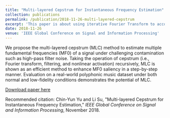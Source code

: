 ```yaml
---
title: "Multi-layered Cepstrum for Instantaneous Frequency Estimation"
collection: publications
permalink: /publication/2018-11-26-multi-layered-cepstrum
excerpt: 'This paper is about using iterative Fourier Transform to accomplish robust MPE.'
date: 2018-11-26
venue: 'IEEE Global Conference on Signal and Information Processing'
---
```

We propose the multi-layered cepstrum (MLC) method to estimate multiple fundamental frequencies (MF0) of a signal under challenging contamination such as high-pass filter noise. Taking the operation of cepstrum (i.e., Fourier transform, filtering, and nonlinear activation) recursively, MLC is shown as an efficient method to enhance MF0 saliency in a step-by-step manner. Evaluation on a real-world polyphonic music dataset under both normal and low-fidelity conditions demonstrates the potential of MLC.

[Download paper here](http://academicpages.github.io/files/mlc_paper.pdf)

Recommended citation: Chin-Yun Yu and Li Su, "Multi-layered Cepstrum for Instantaneous Frequency Estimation," <i>IEEE Global Conference on Signal and Information Processing</i>, November 2018.
